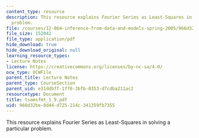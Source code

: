 ```yaml
---
content_type: resource
description: This resource explains Fourier Series as Least-Squares in solving a particular
  problem.
file: /courses/12-864-inference-from-data-and-models-spring-2005/966d32be8d44d725214c341359fb7355_tsamsfmt_1_9.pdf
file_size: 152042
file_type: application/pdf
hide_download: true
hide_download_original: null
learning_resource_types:
- Lecture Notes
license: https://creativecommons.org/licenses/by-nc-sa/4.0/
ocw_type: OCWFile
parent_title: Lecture Notes
parent_type: CourseSection
parent_uid: e31ddbff-1ff0-3bfb-0353-d7cdba211ac2
resourcetype: Document
title: tsamsfmt_1_9.pdf
uid: 966d32be-8d44-d725-214c-341359fb7355
---
```

This resource explains Fourier Series as Least-Squares in solving a particular problem.